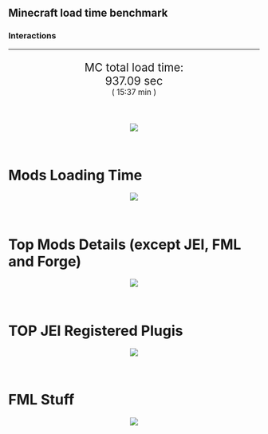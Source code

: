 ## Minecraft load time benchmark

### Interactions

---

<p align="center" style="font-size:160%;">
MC total load time:<br>
937.09 sec
<br>
<sup><sub>(
15:37 min
)</sub></sup>
</p>

<br>


<p align="center">
<img src="https://quickchart.io/chart?w=400&h=30&c={%20type:%20'horizontalBar',%20data:%20{%20datasets:%20[%20{label:%20'MODS:',%20data:%20[484.17]},%20{label:%20'FML%20stuff:',%20data:%20[452.91]}%20]%20},%20options:%20{%20scales:%20{%20xAxes:%20[{display:%20false,stacked:%20true}],%20yAxes:%20[{display:%20false,stacked:%20true}],%20},%20elements:%20{rectangle:%20{borderWidth:%202}},%20legend:%20{display:%20false,},%20plugins:%20{datalabels:%20{color:%20'white',formatter:%20(value,%20context)%20=>%20[context.dataset.label,%20value].join('%20')%20}}%20}%20}"/>
</p>

<br>

# Mods Loading Time
<p align="center">
<img src="https://quickchart.io/chart?w=400&h=300&c={%20type:%20'outlabeledPie',%20options:%20{%20cutoutPercentage:%2025,%20plugins:%20{%20legend:%20!1,%20outlabels:%20{%20stretch:%205,%20padding:%201,%20text:%20(v,i)=>[%20v.labels[v.dataIndex],'%20',%20(v.percent*1000|0)/10,%20String.fromCharCode(37)].join('')%20}%20}%20},%20data:%20{...%20`%20436e17%2053.01s%20Had%20Enough%20Items;%203C6315%2032.92s%20Had%20Enough%20Items%20(Plugins);%208f3087%2019.43s%20Forge%20Mod%20Loader;%208f3041%2016.82s%20Tech%20Reborn;%20516fa8%2014.34s%20Ender%20IO;%205161a8%2013.73s%20CraftTweaker2;%20813e81%2012.38s%20OpenComputers;%209d2ccd%209.80s%20Immersive%20Intelligence;%208f304e%209.51s%20Astral%20Sorcery;%20cd922c%208.74s%20NuclearCraft;%20813e4d%208.57s%20GroovyScript;%208c2ccd%207.65s%20Immersive%20Engineering;%20213664%207.31s%20Forestry;%208451a8%205.85s%20LibrarianLib%20Stage%202;%202caacd%205.80s%20PneumaticCraft:%20Repressurized;%20436e17%205.12s%20Integrated%20Dynamics;%20219e4b%204.86s%20Multiblock'd;%20216364%204.70s%20Xaero's%20Minimap;%20814a3e%204.68s%20RFTools;%203e8160%204.53s%20The%20Twilight%20Forest;%20216427%204.49s%20Resource%20Pack%20Organizer;%20515ba8%204.33s%20WrapUp;%20a86e51%204.29s%20Extra%20Utilities%202;%203eb2ba%203.84s%20Botania;%203e68ba%203.79s%20AE2%20Unofficial%20Extended%20Life;%203e6c81%203.68s%20Solar%20Flux%20Reborn;%20444444%20123.06s%2068%20Other%20mods;%20333333%2077.62s%20212%20'Fast'%20mods%20(load%201.0s%20-%200.1s);%20222222%209.33s%20239%20'Instant'%20mods%20(load%20%3C%200.1s)%20`%20.split(';').reduce((a,%20l)%20=>%20{%20l.match(/(\w{6})%20*(\d*\.\d*)s%20(.*)/)%20.slice(1).map((a,%20i)%20=>%20[[String.fromCharCode(35),a].join(''),%20parseFloat(a),%20a][i])%20.forEach((s,%20i)%20=>%20[a.datasets[0].backgroundColor,%20a.datasets[0].data,%20a.labels][i].push(s)%20);%20return%20a%20},%20{%20labels:%20[],%20datasets:%20[{%20backgroundColor:%20[],%20data:%20[],%20borderColor:%20'rgba(22,22,22,0.3)',%20borderWidth:%201%20}]%20})%20}%20}"/>
</p>

<br>

# Top Mods Details (except JEI, FML and Forge)
<p align="center">
<img src="https://quickchart.io/chart?w=400&h=450&c={%20options:%20{%20scales:%20{%20xAxes:%20[{stacked:%20true}],%20yAxes:%20[{stacked:%20true}],%20},%20plugins:%20{%20datalabels:%20{%20anchor:%20'end',%20align:%20'top',%20color:%20'white',%20backgroundColor:%20'rgba(46,%20140,%20171,%200.6)',%20borderColor:%20'rgba(41,%20168,%20194,%201.0)',%20borderWidth:%200.5,%20borderRadius:%203,%20padding:%200,%20font:%20{size:10},%20formatter:%20(v,ctx)%20=>%20ctx.datasetIndex!=ctx.chart.data.datasets.length-1%20?%20null%20:%20[((ctx.chart.data.datasets.reduce((a,b)=>a-%20-b.data[ctx.dataIndex],0)*10)|0)/10,'s'].join('')%20},%20colorschemes:%20{%20scheme:%20'office.Damask6'%20}%20}%20},%20type:%20'bar',%20data:%20{...(()%20=>%20{%20let%20a%20=%20{%20labels:%20[],%20datasets:%20[]%20};%20`%201:%20Construction;%202:%20Loading%20Resources;%203:%20PreInitialization;%204:%20Initialization;%205:%20InterModComms$IMC;%206:%20PostInitialization;%207:%20LoadComplete;%208:%20ModIdMapping%20`%20.split(';')%20.map(l%20=>%20l.match(/\d:%20(.*)/).slice(1))%20.forEach(([name])%20=>%20a.datasets.push({%20label:%20name,%20data:%20[]%20}));%20`%201%202%203%204%205%206%207%208%20;%20Tech%20Reborn%20|%200.16|%200.01|%2013.72|%200.62|%200.00|%202.32|%200.00|%200.00;%20Ender%20IO%20|%202.48|%200.01|%205.20|%200.89|%204.33|%200.23|%200.00|%201.21;%20CraftTweaker2%20|%201.15|%200.00|%209.98|%200.01|%200.00|%202.58|%200.00|%200.00;%20OpenComputers%20|%200.21|%200.02|%207.42|%204.42|%200.30|%200.00|%200.00|%200.00;%20Immersive%20Intelligence%20|%201.90|%200.01|%203.61|%201.26|%200.00|%203.02|%200.00|%200.00;%20Astral%20Sorcery%20|%200.47|%200.01|%205.79|%202.35|%200.00|%200.90|%200.00|%200.00;%20NuclearCraft%20|%201.23|%200.01|%206.17|%200.87|%200.00|%200.34|%200.00|%200.12;%20GroovyScript%20|%202.89|%200.01|%200.00|%200.02|%200.00|%205.65|%200.00|%200.00;%20Immersive%20Engineering%20|%201.22|%200.01|%201.65|%201.55|%200.00|%203.22|%200.00|%200.00;%20Forestry%20|%200.67|%200.02|%204.77|%201.38|%200.01|%200.48|%200.00|%200.00;%20LibrarianLib%20Stage%202%20|%200.01|%200.05|%205.63|%200.13|%200.00|%200.03|%200.00|%200.00;%20PneumaticCraft:%20Repressurized%20|%200.84|%200.01|%201.95|%201.40|%200.00|%201.60|%200.00|%200.00%20`%20.split(';').slice(1)%20.map(l%20=>%20l.split('|').map(s%20=>%20s.trim()))%20.forEach(([name,%20...arr],%20i)%20=>%20{%20a.labels.push(name);%20arr.forEach((v,%20j)%20=>%20a.datasets[j].data[i]%20=%20v)%20});%20return%20a%20})()}%20}"/>
</p>

<br>

# TOP JEI Registered Plugis
<p align="center">
<img src="https://quickchart.io/chart?w=700&c={%20options:%20{%20elements:%20{%20rectangle:%20{%20borderWidth:%201%20}%20},%20legend:%20false%20},%20type:%20'horizontalBar',%20data:%20{...(()%20=>%20{%20let%20a%20=%20{%20labels:%20[],%20datasets:%20[{%20backgroundColor:%20'rgba(0,%2099,%20132,%200.5)',%20borderColor:%20'rgb(0,%2099,%20132)',%20data:%20[]%20}]%20};%20`%205.10:%20li.cil.oc.integration.jei.ModPluginOpenComputers;%203.39:%20cofh.thermalexpansion.plugins.jei.JEIPluginTE;%202.92:%20crazypants.enderio.machines.integration.jei.MachinesPlugin;%202.58:%20com.cleanroommc.multiblocked.jei.JeiPlugin;%202.07:%20forestry.factory.recipes.jei.FactoryJeiPlugin;%201.60:%20jeresources.jei.JEIConfig;%201.53:%20com.rwtema.extrautils2.crafting.jei.XUJEIPlugin;%201.32:%20com.github.sokyranthedragon.mia.integrations.jer.JeiJerIntegration$1;%201.02:%20mezz.jei.plugins.vanilla.VanillaPlugin;%200.99:%20com.buuz135.thaumicjei.ThaumcraftJEIPlugin;%200.86:%20nc.integration.jei.NCJEI;%200.77:%20sblectric.lightningcraft.integration.jei.JEIPlugin;%200.76:%20com.buuz135.industrial.jei.JEICustomPlugin;%200.60:%20crazypants.enderio.base.integration.jei.JeiPlugin;%200.40:%20net.bdew.jeibees.BeesJEIPlugin;%200.37:%20mctmods.smelteryio.library.util.jei.JEI;%200.36:%20techreborn.compat.jei.TechRebornJeiPlugin;%200.31:%20lach_01298.qmd.jei.QMDJEI;%200.28:%20zmaster587.advancedRocketry.integration.jei.ARPlugin;%200.27:%20wanion.biggercraftingtables.compat.jei.BiggerCraftingTablesJEIPlugin;%205.42:%20Other%20134%20Plugins%20`%20.split(';')%20.map(l%20=>%20l.split(':'))%20.forEach(([time,%20name])%20=>%20{%20a.labels.push(name);%20a.datasets[0].data.push(time)%20})%20;%20return%20a%20})()%20}%20}"/>
</p>

<br>

# FML Stuff
<p align="center">
<img src="https://quickchart.io/chart?w=500&h=400&c={%20options:%20{%20rotation:%20Math.PI,%20cutoutPercentage:%2055,%20plugins:%20{%20legend:%20!1,%20outlabels:%20{%20stretch:%205,%20padding:%201,%20text:%20(v)=>v.labels%20},%20doughnutlabel:%20{%20labels:%20[%20{%20text:%20'FML%20stuff:',%20color:%20'rgba(128,%20128,%20128,%200.5)',%20font:%20{size:%2018}%20},%20{%20text:%20[452.91,'s'].join(''),%20color:%20'rgba(128,%20128,%20128,%201)',%20font:%20{size:%2022}%20}%20]%20},%20}%20},%20type:%20'outlabeledPie',%20data:%20{...(()%20=>%20{%20let%20a%20=%20{%20labels:%20[],%20datasets:%20[{%20backgroundColor:%20[],%20data:%20[],%20borderColor:%20'rgba(22,22,22,0.3)',%20borderWidth:%202%20}]%20};%20`%20993A00%2010.07s%20Loading%20sounds;%20994400%2010.15s%20Loading%20Resource%20-%20SoundHandler;%20994F00%2095.60s%20ModelLoader:%20blocks;%20995900%2023.69s%20ModelLoader:%20items;%20996300%2023.24s%20ModelLoader:%20baking;%20996D00%201.83s%20Applying%20remove%20recipe%20actions;%20997700%200.06s%20Applying%20remove%20furnace%20recipe%20actions;%20998200%201.04s%20Indexing%20ingredients;%20998C00%2013.25s%20Indexing%20ingredients;%20444444%20273.99s%20Other%20`%20.split(';')%20.map(l%20=>%20l.match(/(\w{6})%20*(\d*\.\d*)s%20(.*)/))%20.forEach(([,%20col,%20time,%20name])%20=>%20{%20a.labels.push([name,%20'%20',%20time,%20's'].join(''));%20a.datasets[0].data.push(parseFloat(time));%20a.datasets[0].backgroundColor.push([String.fromCharCode(35),%20col].join(''))%20})%20;%20return%20a%20})()}%20}"/>
</p>

<br>
